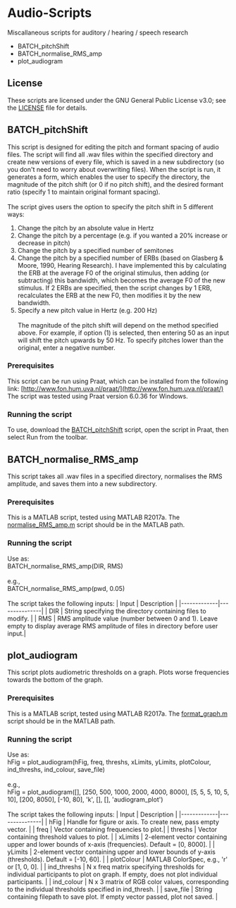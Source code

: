 # Audio-Scripts
Miscallaneous scripts for auditory / hearing / speech research
* BATCH_pitchShift
* BATCH_normalise_RMS_amp
* plot_audiogram

## License
These scripts are licensed under the GNU General Public License v3.0; see the [LICENSE](LICENSE) file for details.




## BATCH_pitchShift
This script is designed for editing the pitch and formant spacing of audio files. The script will find all .wav files within the specified directory and create new versions of every file, which is saved in a new subdirectory (so you don't need to worry about overwriting files). When the script is run, it generates a form, which enables the user to specify the directory, the magnitude of the pitch shift (or 0 if no pitch shift), and the desired formant ratio (specify 1 to maintain original formant spacing).
<br><br>
The script gives users the option to specify the pitch shift in 5 different ways:
1) Change the pitch by an absolute value in Hertz
2) Change the pitch by a percentage (e.g. if you wanted a 20% increase or decrease in pitch)
3) Change the pitch by a specified number of semitones
4) Change the pitch by a specified number of ERBs (based on Glasberg & Moore, 1990, Hearing Research). I have implemented this by calculating the ERB at the average F0 of the original stimulus, then adding (or subtracting) this bandwidth, which becomes the average F0 of the new stimulus. If 2 ERBs are specified, then the script changes by 1 ERB, recalculates the ERB at the new F0, then modifies it by the new bandwidth.
5) Specify a new pitch value in Hertz (e.g. 200 Hz)
<br><br>
The magnitude of the pitch shift will depend on the method specified above. For example, if option (1) is selected, then entering 50 as an input will shift the pitch upwards by 50 Hz. To specify pitches lower than the original, enter a negative number.

### Prerequisites
This script can be run using Praat, which can be installed from the following link: [http://www.fon.hum.uva.nl/praat/](http://www.fon.hum.uva.nl/praat/)
<br>
The script was tested using Praat version 6.0.36 for Windows.

### Running the script
To use, download the [BATCH_pitchShift](BATCH_pitchShift) script, open the script in Praat, then select Run from the toolbar.




## BATCH_normalise_RMS_amp
This script takes all .wav files in a specified directory, normalises the RMS amplitude, and saves them into a new subdirectory.

### Prerequisites
This is a MATLAB script, tested using MATLAB R2017a. The [normalise_RMS_amp.m](normalise_RMS_amp.m) script should be in the MATLAB path.

### Running the script
Use as: <br>
BATCH_normalise_RMS_amp(DIR, RMS)
<br><br>
e.g., <br>
BATCH_normalise_RMS_amp(pwd, 0.05)
<br><br>
The script takes the following inputs:
| Input       | Description   |
|-------------|---------------|
| DIR         | String specifying the directory containing files to modify. |
| RMS         | RMS amplitude value (number between 0 and 1). Leave empty to display average RMS amplitude of files in directory before user input.|




## plot_audiogram
This script plots audiometric thresholds on a graph. Plots worse frequencies towards the bottom of the graph.

### Prerequisites
This is a MATLAB script, tested using MATLAB R2017a. The [format_graph.m](format_graph.m) script should be in the MATLAB path.

### Running the script
Use as: <br>
hFig = plot_audiogram(hFig, freq, threshs, xLimits, yLimits, plotColour, ind_threshs, ind_colour, save_file)
<br><br>
e.g., <br>
hFig = plot_audiogram([], [250, 500, 1000, 2000, 4000, 8000], [5, 5, 5, 10, 5, 10], [200, 8050], [-10, 80], 'k', [], [], 'audiogram_plot')
<br><br>
The script takes the following inputs:
| Input       | Description   |
|-------------|---------------|
| hFig        | Handle for figure or axis. To create new, pass empty vector. |
| freq        | Vector containing frequencies to plot.|
| threshs     | Vector containing threshold values to plot. |
| xLimits     | 2-element vector containing upper and lower bounds of x-axis (frequencies). Default = [0, 8000]. |
| yLimits     | 2-element vector containing upper and lower bounds of y-axis (thresholds). Default = [-10, 60]. |
| plotColour  | MATLAB ColorSpec, e.g., 'r' or [1, 0, 0]. |
| ind_threshs | N x freq matrix specifying thresholds for individual  participants to plot on graph. If empty, does not plot individual participants. |
| ind_colour  | N x 3 matrix of RGB color values, corresponding to the individual thresholds specified in ind_thresh. |
| save_file   | String containing filepath to save plot. If empty vector passed, plot not saved. |
